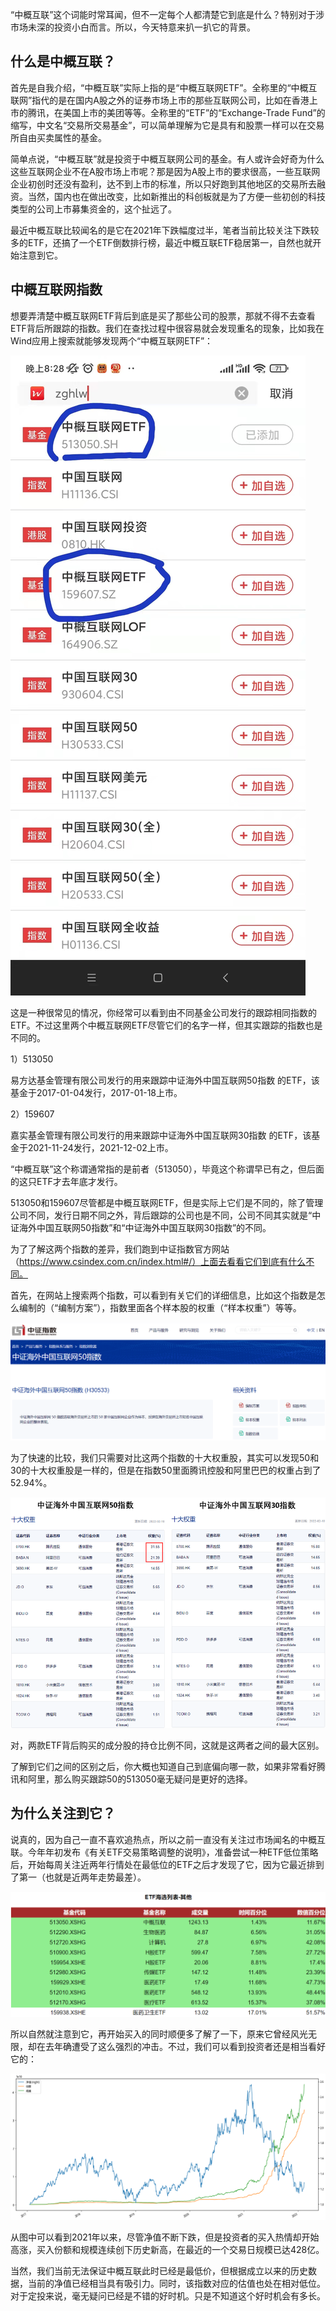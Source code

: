“中概互联”这个词能时常耳闻，但不一定每个人都清楚它到底是什么？特别对于涉市场未深的投资小白而言。所以，今天特意来扒一扒它的背景。

## 什么是中概互联？

首先是自我介绍，“中概互联”实际上指的是“中概互联网ETF”。全称里的“中概互联网”指代的是在国内A股之外的证券市场上市的那些互联网公司，比如在香港上市的腾讯，在美国上市的美团等等。全称里的“ETF”的“Exchange-Trade Fund”的缩写，中文名“交易所交易基金”，可以简单理解为它是具有和股票一样可以在交易所自由买卖属性的基金。

简单点说，“中概互联”就是投资于中概互联网公司的基金。有人或许会好奇为什么这些互联网企业不在A股市场上市呢？那是因为A股上市的要求很高，一些互联网企业初创时还没有盈利，达不到上市的标准，所以只好跑到其他地区的交易所去融资。当然，国内也在做出改变，比如新推出的科创板就是为了方便一些初创的科技类型的公司上市募集资金的，这个扯远了。

最近中概互联比较闻名的是它在2021年下跌幅度过半，笔者当前比较关注下跌较多的ETF，还搞了一个ETF倒数排行榜，最近中概互联ETF稳居第一，自然也就开始注意到它。


## 中概互联网指数

想要弄清楚中概互联网ETF背后到底是买了那些公司的股票，那就不得不去查看ETF背后所跟踪的指数。我们在查找过程中很容易就会发现重名的现象，比如我在Wind应用上搜索就能够发现两个“中概互联网ETF”：

![](./zghl-etf.jpg)

这是一种很常见的情况，你经常可以看到由不同基金公司发行的跟踪相同指数的ETF。不过这里两个中概互联网ETF尽管它们的名字一样，但其实跟踪的指数也是不同的。

1）513050

易方达基金管理有限公司发行的用来跟踪中证海外中国互联网50指数
的ETF，该基金于2017-01-04发行，2017-01-18上市。

2）159607

嘉实基金管理有限公司发行的用来跟踪中证海外中国互联网30指数
的ETF，该基金于2021-11-24发行，2021-12-02上市。

“中概互联”这个称谓通常指的是前者（513050），毕竟这个称谓早已有之，但后面的这只ETF才去年底才发行。

513050和159607尽管都是中概互联网ETF，但是实际上它们是不同的，除了管理公司不同，发行日期不同之外，背后跟踪的公司也是不同，公司不同其实就是“中证海外中国互联网50指数”和“中证海外中国互联网30指数”的不同。

为了了解这两个指数的差异，我们跑到中证指数官方网站（https://www.csindex.com.cn/index.html#/）上面去看看它们到底有什么不同。

首先，在网站上搜索两个指数，可以看到有关它们的详细信息，比如这个指数是怎么编制的（“编制方案”），指数里面各个样本股的权重（“样本权重”）等等。

![](./index50.png)

为了快速的比较，我们只需要对比这两个指数的十大权重股，其实可以发现50和30的十大权重股是一样的，但是在指数50里面腾讯控股和阿里巴巴的权重占到了52.94%。

![](./50vs30.png)

对，两款ETF背后购买的成分股的持仓比例不同，这就是这两者之间的最大区别。

了解到它们之间的区别之后，你大概也知道自己到底偏向哪一款，如果非常看好腾讯和阿里，那么购买跟踪50的513050毫无疑问是更好的选择。

## 为什么关注到它？

说真的，因为自己一直不喜欢追热点，所以之前一直没有关注过市场闻名的中概互联。今年年初发布《有关ETF交易策略调整的说明》，准备尝试一种ETF低位策略后，开始每周关注近两年行情处在最低位的ETF之后才发现了它，因为它最近排到了第一（也就是近两年走势最差）。

![](./etf_low_value.png)

所以自然就注意到它，再开始买入的同时顺便多了解了一下，原来它曾经风光无限，却在去年确遭受了这么强烈的冲击。不过，我们可以看到投资者还是相当看好它的：

![](./513050.png)

从图中可以看到2021年以来，尽管净值不断下跌，但是投资者的买入热情却开始高涨，买入份额和规模连续创下历史新高，在最近的一个交易日规模已达428亿。

当然，我们当前无法保证中概互联此时已经是最低价，但根据成立以来的历史数据，当前的净值已经相当具有吸引力。同时，该指数对应的估值也处在相对低位。对于定投来说，毫无疑问已经是不错的好时机。只是不知道这个好时机会有多长。
